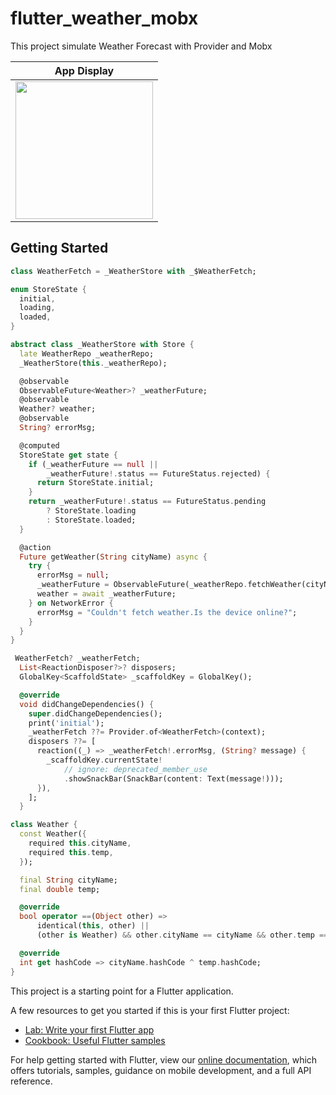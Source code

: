 # flutter_weather_mobx

This project simulate Weather Forecast with Provider and Mobx

|              App Display             | 
| :----------------------------------: | 
| <a  target="_blank"><img src="https://user-images.githubusercontent.com/37551474/119676352-77184700-be46-11eb-9310-a5c3ef8c2c3c.gif" width="220"></a> | 
## Getting Started

```dart
class WeatherFetch = _WeatherStore with _$WeatherFetch;

enum StoreState {
  initial,
  loading,
  loaded,
}

abstract class _WeatherStore with Store {
  late WeatherRepo _weatherRepo;
  _WeatherStore(this._weatherRepo);

  @observable
  ObservableFuture<Weather>? _weatherFuture;
  @observable
  Weather? weather;
  @observable
  String? errorMsg;

  @computed
  StoreState get state {
    if (_weatherFuture == null ||
        _weatherFuture!.status == FutureStatus.rejected) {
      return StoreState.initial;
    }
    return _weatherFuture!.status == FutureStatus.pending
        ? StoreState.loading
        : StoreState.loaded;
  }

  @action
  Future getWeather(String cityName) async {
    try {
      errorMsg = null;
      _weatherFuture = ObservableFuture(_weatherRepo.fetchWeather(cityName));
      weather = await _weatherFuture;
    } on NetworkError {
      errorMsg = "Couldn't fetch weather.Is the device online?";
    }
  }
}
```


```dart
 WeatherFetch? _weatherFetch;
  List<ReactionDisposer?>? disposers;
  GlobalKey<ScaffoldState> _scaffoldKey = GlobalKey();

  @override
  void didChangeDependencies() {
    super.didChangeDependencies();
    print('initial');
    _weatherFetch ??= Provider.of<WeatherFetch>(context);
    disposers ??= [
      reaction((_) => _weatherFetch!.errorMsg, (String? message) {
        _scaffoldKey.currentState!
            // ignore: deprecated_member_use
            .showSnackBar(SnackBar(content: Text(message!)));
      }),
    ];
  }
```

```dart
class Weather {
  const Weather({
    required this.cityName,
    required this.temp,
  });

  final String cityName;
  final double temp;

  @override
  bool operator ==(Object other) =>
      identical(this, other) ||
      (other is Weather) && other.cityName == cityName && other.temp == temp;

  @override
  int get hashCode => cityName.hashCode ^ temp.hashCode;
}
```

This project is a starting point for a Flutter application.

A few resources to get you started if this is your first Flutter project:

- [Lab: Write your first Flutter app](https://flutter.dev/docs/get-started/codelab)
- [Cookbook: Useful Flutter samples](https://flutter.dev/docs/cookbook)

For help getting started with Flutter, view our
[online documentation](https://flutter.dev/docs), which offers tutorials,
samples, guidance on mobile development, and a full API reference.
